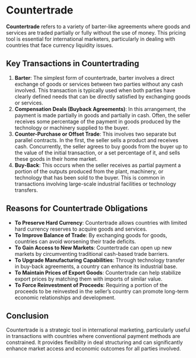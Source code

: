 # Countertrade

**Countertrade** refers to a variety of barter-like agreements where goods and services are traded partially or fully without the use of money. This pricing tool is essential for international marketers, particularly in dealing with countries that face currency liquidity issues.

## Key Transactions in Countertrading
1. **Barter**: The simplest form of countertrade, barter involves a direct exchange of goods or services between two parties without any cash involved. This transaction is typically used when both parties have clearly defined needs that can be directly satisfied by exchanging goods or services.
2. **Compensation Deals (Buyback Agreements)**: In this arrangement, the payment is made partially in goods and partially in cash. Often, the seller receives some percentage of the payment in goods produced by the technology or machinery supplied to the buyer.
3. **Counter-Purchase or Offset Trade**: This involves two separate but parallel contracts. In the first, the seller sells a product and receives cash. Concurrently, the seller agrees to buy goods from the buyer up to the value of the initial transaction, or a set percentage of it, and sells these goods in their home market.
4. **Buy-Back**: This occurs when the seller receives as partial payment a portion of the outputs produced from the plant, machinery, or technology that has been sold to the buyer. This is common in transactions involving large-scale industrial facilities or technology transfers.

## Reasons for Countertrade Obligations
- **To Preserve Hard Currency**: Countertrade allows countries with limited hard currency reserves to acquire goods and services.
- **To Improve Balance of Trade**: By exchanging goods for goods, countries can avoid worsening their trade deficits.
- **To Gain Access to New Markets**: Countertrade can open up new markets by circumventing traditional cash-based trade barriers.
- **To Upgrade Manufacturing Capabilities**: Through technology transfer in buy-back agreements, a country can enhance its industrial base.
- **To Maintain Prices of Export Goods**: Countertrade can help stabilize export prices by matching them with imports of similar value.
- **To Force Reinvestment of Proceeds**: Requiring a portion of the proceeds to be reinvested in the seller’s country can promote long-term economic relationships and development.

## Conclusion
Countertrade is a strategic tool in international marketing, particularly useful in transactions with countries where conventional payment methods are constrained. It provides flexibility in deal structuring and can significantly enhance market access and economic outcomes for all parties involved.
